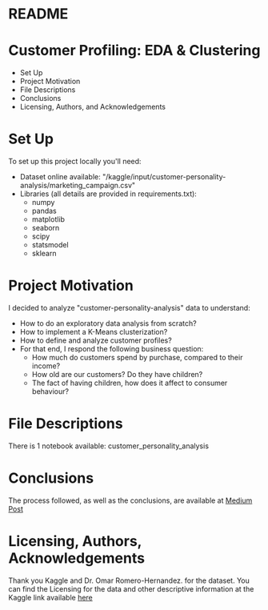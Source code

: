 # README #
# Customer Profiling: EDA & Clustering
* Set Up
* Project Motivation
* File Descriptions
* Conclusions
* Licensing, Authors, and Acknowledgements

# Set Up
To set up this project locally you'll need:
  * Dataset online available: "/kaggle/input/customer-personality-analysis/marketing_campaign.csv"
  * Libraries (all details are provided in requirements.txt):
    *  numpy
    *  pandas
    *  matplotlib
    *  seaborn
    *  scipy
    *  statsmodel
    *  sklearn


# Project Motivation
I decided to analyze "customer-personality-analysis" data to understand:

* How to do an exploratory data analysis from scratch?
* How to implement a K-Means clusterization?
* How to define and analyze customer profiles?
* For that end, I respond the following business question:
  * How much do customers spend by purchase, compared to their income?
  * How old are our customers? Do they have children?
  * The fact of having children, how does it affect to consumer behaviour?
 
# File Descriptions
There is 1 notebook available: customer_personality_analysis

# Conclusions
The process followed, as well as the conclusions, are available at [Medium Post](https://medium.com/@yolandamarcosd/customer-profiling-how-to-use-data-to-improve-customers-experience-a6159058e231)

# Licensing, Authors, Acknowledgements
Thank you Kaggle and Dr. Omar Romero-Hernandez. for the dataset.
You can find the Licensing for the data and other descriptive information at the Kaggle link available [here](https://www.kaggle.com/datasets/imakash3011/customer-personality-analysis].)
